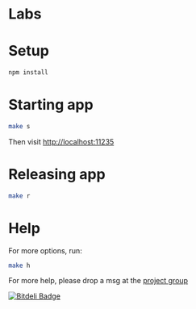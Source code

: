 # Labs

# Setup

````bash
npm install
````

# Starting app

````bash
make s
````

Then visit [http://localhost:11235](http://localhost:11235)

# Releasing app

````bash
make r
````

# Help

For more options, run:

````bash
make h
````

For more help, please drop a msg at the [project group](https://groups.google.com/group/theoricus)

[![Bitdeli Badge](https://d2weczhvl823v0.cloudfront.net/giuliandrimba/labs/trend.png)](https://bitdeli.com/free "Bitdeli Badge")
